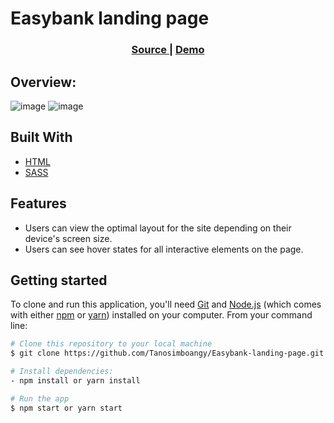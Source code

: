 # **Easybank landing page**

<div align="center">
  <h3>
    <a href="https://github.com/Tanosimboangy/Easybank-landing-page">
      Source
    </a>
    <span> | </span>
    <a href="https://jaccquit-easybank-landing-page.netlify.app/">
      Demo
    </a>
  </h3>
</div>

## Overview:

![image](./webroot/images/small_screen.png)
![image](./webroot/images/big_screen.png)

## Built With

- [HTML](https://developer.mozilla.org/en-US/docs/Web/HTML)
- [SASS](https://sass-lang.com/documentation)

## Features

- Users can view the optimal layout for the site depending on their device's screen size.
- Users can see hover states for all interactive elements on the page.

## Getting started

To clone and run this application, you'll need [Git](https://git-scm.com) and [Node.js](https://nodejs.org/en/download/) (which comes with either [npm](http://npmjs.com) or [yarn](https://yarnpkg.com/)) installed on your computer. From your command line:

```bash
# Clone this repository to your local machine
$ git clone https://github.com/Tanosimboangy/Easybank-landing-page.git

# Install dependencies:
- npm install or yarn install

# Run the app
$ npm start or yarn start
```